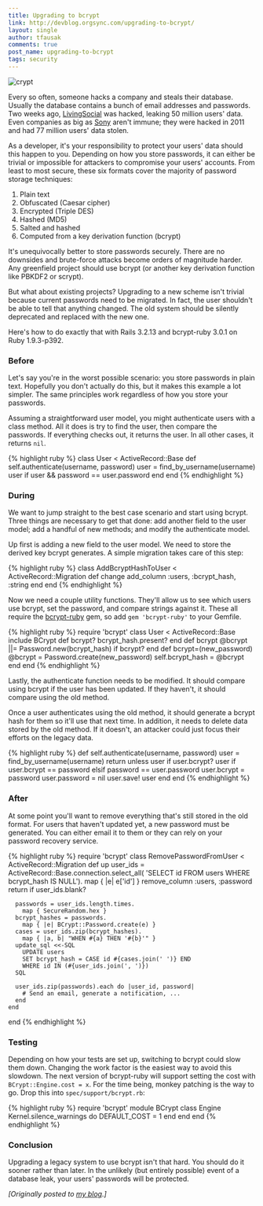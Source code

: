 ```yaml
---
title: Upgrading to bcrypt
link: http://devblog.orgsync.com/upgrading-to-bcrypt/
layout: single
author: tfausak
comments: true
post_name: upgrading-to-bcrypt
tags: security
---
```


![crypt](http://cl.ly/image/2L3J3n1I2k3S/Screen%20Shot%202014-04-05%20at%207.02.49%20PM.png)

Every so often, someone hacks a company and steals their database. Usually the database contains a bunch of email addresses and passwords. Two weeks ago, [LivingSocial](https://www.livingsocial.com/createpassword) was hacked, leaking 50 million users' data. Even companies as big as [Sony](http://blog.us.playstation.com/2011/04/26/update-on-playstation-network-and-qriocity/) aren't immune; they were hacked in 2011 and had 77 million users' data stolen.

As a developer, it's your responsibility to protect your users' data should this happen to you. Depending on how you store passwords, it can either be trivial or impossible for attackers to compromise your users' accounts. From least to most secure, these six formats cover the majority of password storage techniques:

  1. Plain text
  2. Obfuscated (Caesar cipher)
  3. Encrypted (Triple DES)
  4. Hashed (MD5)
  5. Salted and hashed
  6. Computed from a key derivation function (bcrypt)

It's unequivocally better to store passwords securely. There are no downsides and brute-force attacks become orders of magnitude harder. Any greenfield project should use bcrypt (or another key derivation function like PBKDF2 or scrypt).

But what about existing projects? Upgrading to a new scheme isn't trivial because current passwords need to be migrated. In fact, the user shouldn't be able to tell that anything changed. The old system should be silently deprecated and replaced with the new one.

Here's how to do exactly that with Rails 3.2.13 and bcrypt-ruby 3.0.1 on Ruby 1.9.3-p392.

### Before

Let's say you're in the worst possible scenario: you store passwords in plain text. Hopefully you don't actually do this, but it makes this example a lot simpler. The same principles work regardless of how you store your passwords.

Assuming a straightforward user model, you might authenticate users with a class method. All it does is try to find the user, then compare the passwords. If everything checks out, it returns the user. In all other cases, it returns `nil`.

{% highlight ruby %}
  class User < ActiveRecord::Base
    def self.authenticate(username, password)
      user = find_by_username(username)
      user if user && password == user.password
    end
  end
{% endhighlight %}


### During

We want to jump straight to the best case scenario and start using bcrypt. Three things are necessary to get that done: add another field to the user model; add a handful of new methods; and modify the authenticate model.

Up first is adding a new field to the user model. We need to store the derived key bcrypt generates. A simple migration takes care of this step:

{% highlight ruby %}
  class AddBcryptHashToUser < ActiveRecord::Migration
    def change
      add_column :users, :bcrypt_hash, :string
    end
  end
{% endhighlight %}

Now we need a couple utility functions. They'll allow us to see which users use bcrypt, set the password, and compare strings against it. These all require the [bcrypt-ruby](https://github.com/codahale/bcrypt-ruby) gem, so add `gem 'bcrypt-ruby'` to your Gemfile.

{% highlight ruby %}
  require 'bcrypt'
  class User < ActiveRecord::Base
    include BCrypt
    def bcrypt?
      bcrypt_hash.present?
    end
    def bcrypt
      @bcrypt ||= Password.new(bcrypt_hash) if bcrypt?
    end
    def bcrypt=(new_password)
      @bcrypt = Password.create(new_password)
      self.bcrypt_hash = @bcrypt
    end
  end
{% endhighlight %}

Lastly, the authenticate function needs to be modified. It should compare using bcrypt if the user has been updated. If they haven't, it should compare using the old method.

Once a user authenticates using the old method, it should generate a bcrypt hash for them so it'll use that next time. In addition, it needs to delete data stored by the old method. If it doesn't, an attacker could just focus their efforts on the legacy data.

{% highlight ruby %}
  def self.authenticate(username, password)
    user = find_by_username(username)
    return unless user
    if user.bcrypt?
      user if user.bcrypt == password
    elsif password == user.password
      user.bcrypt = password
      user.password = nil
      user.save!
      user
    end
  end
{% endhighlight %}

### After

At some point you'll want to remove everything that's still stored in the old format. For users that haven't updated yet, a new password must be generated. You can either email it to them or they can rely on your password recovery service.

{% highlight ruby %}
  require 'bcrypt'
  class RemovePasswordFromUser < ActiveRecord::Migration
    def up
      user_ids = ActiveRecord::Base.connection.select_all(
          'SELECT id FROM users WHERE bcrypt_hash IS NULL').
        map { |e| e['id'] }
      remove_column :users, :password
      return if user_ids.blank?

      passwords = user_ids.length.times.
        map { SecureRandom.hex }
      bcrypt_hashes = passwords.
        map { |e| BCrypt::Password.create(e) }
      cases = user_ids.zip(bcrypt_hashes).
        map { |a, b| "WHEN #{a} THEN '#{b}'" }
      update_sql <<-SQL
        UPDATE users
        SET bcrypt_hash = CASE id #{cases.join(' ')} END
        WHERE id IN (#{user_ids.join(', ')})
      SQL

      user_ids.zip(passwords).each do |user_id, password|
        # Send an email, generate a notification, ...
      end
    end
  end
{% endhighlight %}

### Testing

Depending on how your tests are set up, switching to bcrypt could slow them down. Changing the work factor is the easiest way to avoid this slowdown. The next version of bcrypt-ruby will support setting the cost with `BCrypt::Engine.cost = x`. For the time being, monkey patching is the way to go. Drop this into `spec/support/bcrypt.rb`:

{% highlight ruby %}
  require 'bcrypt'
  module BCrypt
    class Engine
      Kernel.silence_warnings do
        DEFAULT_COST = 1
      end
    end
  end
{% endhighlight %}

### Conclusion

Upgrading a legacy system to use bcrypt isn't that hard. You should do it sooner rather than later. In the unlikely (but entirely possible) event of a database leak, your users' passwords will be protected.

_[Originally posted to [my blog](http://taylor.fausak.me/2013/05/08/upgrading-to-bcrypt/).]_
